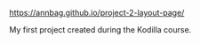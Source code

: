 https://annbag.github.io/project-2-layout-page/

My first project created during the Kodilla course.
